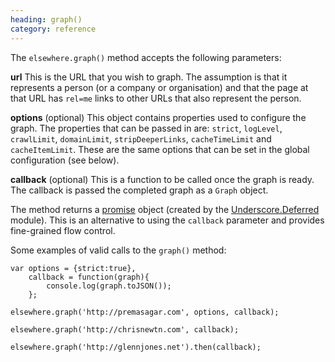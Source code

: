 ```yaml
--- 
heading: graph()
category: reference
---
```


The `elsewhere.graph()` method accepts the following parameters:

**url** This is the URL that you wish to graph. The assumption is that it represents a person (or a company or organisation) and that the page at that URL has `rel=me` links to other URLs that also represent the person.

**options** (optional) This object contains properties used to configure the graph. The properties that can be passed in are: `strict`, `logLevel`, `crawlLimit`, `domainLimit`, `stripDeeperLinks`, `cacheTimeLimit` and `cacheItemLimit`.
These are the same options that can be set in the global configuration (see below).

**callback** (optional) This is a function to be called once the graph is ready. The callback is passed the completed graph as a `Graph` object.

The method returns a [promise][promise] object (created by the [Underscore.Deferred][_deferred] module). This is an alternative to using the `callback` parameter and provides fine-grained flow control.

Some examples of valid calls to the `graph()` method:

    var options = {strict:true},
    	callback = function(graph){
    		console.log(graph.toJSON());
    	};

    elsewhere.graph('http://premasagar.com', options, callback);

    elsewhere.graph('http://chrisnewtn.com', callback);

    elsewhere.graph('http://glennjones.net').then(callback);


[promise]: http://wiki.commonjs.org/wiki/Promises
[_deferred]: https://npmjs.org/package/underscore.deferred